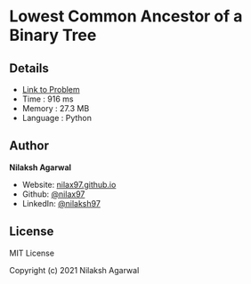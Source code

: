 # Lowest Common Ancestor of a Binary Tree


## Details

* [Link to Problem](https://leetcode.com/problems/lowest-common-ancestor-of-a-binary-tree/)
* Time : 916 ms
* Memory : 27.3 MB
* Language : Python

## Author

**Nilaksh Agarwal**

* Website: [nilax97.github.io](https://nilax97.github.io/)
* Github: [@nilax97](https://github.com/nilax97)
* LinkedIn: [@nilaksh97](https://linkedin.com/in/nilaksh97)

## License

MIT License

Copyright (c) 2021 Nilaksh Agarwal
